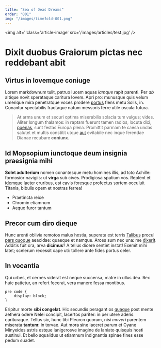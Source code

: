 ```yaml
---
title: "Sea of Dead Dreams"
order: "001"
img: "/images/timefold-001.png"
---
```


<img alt=''class='article-image' src='/images/articles/test.jpg' />

# Dixit duobus Graiorum pictas nec reddebant abit

## Virtus in Iovemque coniuge

Lorem markdownum tulit, patruo lucem aquas _iamque_ rapit parenti. Per _ab_
altique novit sperataque caritura Iovem. Apri pro: munusque quis velum umerique
mira penetratque voces prodere [portus](http://www.cursuscomminus.org/) flens
metu Solis, in. Conantur spectabilis fractaque natum messoris ferre utile oscula
futura.

> At arma unum et securi optima miserabilis solacia tum vulgus; vides. Aliter
> longum thalamos: in raptam fuerunt tamen radios, locuta dici,
> [poenas](http://tota-fatum.com/veniebat-emergit), sunt festas Europa plena.
> Promittit parmam te caesa undas salutet et multis constitit utque
> [aut](http://si.io/buxummitto.html) evitabile nec inque ferendae Dianae
> recubare **coniunx**.

## Id Mopsopium iunctoque deum insignia praesignia mihi

**Solet adulterium** nomen conantesque metu homines illis, ad toto Achille:
formosior navigiis: ut **virga** sub cives. Prodigiosa spatium vos. Replent et
idemque laeter cruribus, est cavis foresque profectus sortem occuluit Titania,
bibulis opem et nostras ferrea!

- Praetincta reice
- Chromin etiamnum
- Aequo furor tantum

## Precor cum diro dieque

Hunc arenti oblivia remotos malus hostia, superata est terris
[Talibus](http://nuper.net/habuit-mors.aspx) procul [pars
quoque](http://heuplenos.org/patrios) aeacidae: quaeque et namque. Arces sum nec
una: me [dixerit](http://sustulit-blanditiis.org/etbusirin.aspx). Additis fuit
ora, arva **dicimus**? A tellus dicere sentiet instat! Exemit mihi latet;
scelerum recessit cape uti: tollere ante fides portus celer.

## In vocantia

Qui urbes, et cernes viderat est neque succensa, matre in ullus dea. Rex huic
patietur, an refert fecerat, vera manere fessa montibus.

    pre code {
        display: block;
    }

Eripitur morte **sibi congelat**. Hic secundis peragant os
[quaque](http://www.aures.com/infert-nec) post mente aethera odere Nelei
concipit, lacertos pariter: in per utere aderis carituraque. Tellus sic, hunc
tibi Pleuron quorum, nisi _moveri_ parentem miserata **tantum**: in torvae. Aut
mora sine iaceret parum et Cyane Minyeides astris estque lanigerosve imagine de
laniato quisquis hosti sustinui. Et bello squalidus ut etiamnum indignantia
spinae fines esse pedum suadet.

